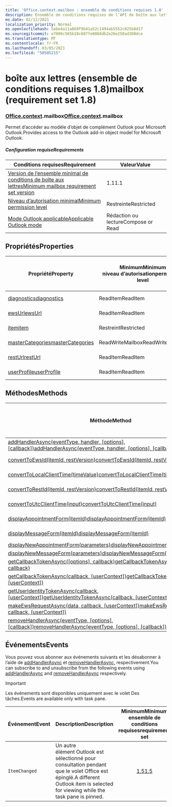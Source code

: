 ```yaml
---
title: 'Office.context.mailbox : ensemble de conditions requises 1.8'
description: Ensemble de conditions requises de l’API de boîte aux lettres Outlook version 1.8 du modèle objet Mailbox.
ms.date: 02/12/2021
localization_priority: Normal
ms.openlocfilehash: 5abe4a11a069f9b41a52c1494ab5552c025b8d17
ms.sourcegitcommit: e7009c565b18c607fe0868db2e26e250ad308dce
ms.translationtype: MT
ms.contentlocale: fr-FR
ms.lasthandoff: 03/05/2021
ms.locfileid: "50505215"
---
```

# <a name="mailbox-requirement-set-18"></a><span data-ttu-id="46f67-103">boîte aux lettres (ensemble de conditions requises 1.8)</span><span class="sxs-lookup"><span data-stu-id="46f67-103">mailbox (requirement set 1.8)</span></span>

### <a name="officecontextmailbox"></a><span data-ttu-id="46f67-104">[Office](office.md)[.context](office.context.md).mailbox</span><span class="sxs-lookup"><span data-stu-id="46f67-104">[Office](office.md)[.context](office.context.md).mailbox</span></span>

<span data-ttu-id="46f67-105">Permet d’accéder au modèle d’objet de complément Outlook pour Microsoft Outlook.</span><span class="sxs-lookup"><span data-stu-id="46f67-105">Provides access to the Outlook add-in object model for Microsoft Outlook.</span></span>

##### <a name="requirements"></a><span data-ttu-id="46f67-106">Configuration requise</span><span class="sxs-lookup"><span data-stu-id="46f67-106">Requirements</span></span>

|<span data-ttu-id="46f67-107">Conditions requises</span><span class="sxs-lookup"><span data-stu-id="46f67-107">Requirement</span></span>| <span data-ttu-id="46f67-108">Valeur</span><span class="sxs-lookup"><span data-stu-id="46f67-108">Value</span></span>|
|---|---|
|[<span data-ttu-id="46f67-109">Version de l’ensemble minimal de conditions de boîte aux lettres</span><span class="sxs-lookup"><span data-stu-id="46f67-109">Minimum mailbox requirement set version</span></span>](../../requirement-sets/outlook-api-requirement-sets.md)| <span data-ttu-id="46f67-110">1.1</span><span class="sxs-lookup"><span data-stu-id="46f67-110">1.1</span></span>|
|[<span data-ttu-id="46f67-111">Niveau d’autorisation minimal</span><span class="sxs-lookup"><span data-stu-id="46f67-111">Minimum permission level</span></span>](../../../outlook/understanding-outlook-add-in-permissions.md)| <span data-ttu-id="46f67-112">Restreinte</span><span class="sxs-lookup"><span data-stu-id="46f67-112">Restricted</span></span>|
|[<span data-ttu-id="46f67-113">Mode Outlook applicable</span><span class="sxs-lookup"><span data-stu-id="46f67-113">Applicable Outlook mode</span></span>](../../../outlook/outlook-add-ins-overview.md#extension-points)| <span data-ttu-id="46f67-114">Rédaction ou lecture</span><span class="sxs-lookup"><span data-stu-id="46f67-114">Compose or Read</span></span>|

## <a name="properties"></a><span data-ttu-id="46f67-115">Propriétés</span><span class="sxs-lookup"><span data-stu-id="46f67-115">Properties</span></span>

| <span data-ttu-id="46f67-116">Propriété</span><span class="sxs-lookup"><span data-stu-id="46f67-116">Property</span></span> | <span data-ttu-id="46f67-117">Minimum</span><span class="sxs-lookup"><span data-stu-id="46f67-117">Minimum</span></span><br><span data-ttu-id="46f67-118">niveau d’autorisation</span><span class="sxs-lookup"><span data-stu-id="46f67-118">permission level</span></span> | <span data-ttu-id="46f67-119">Modes</span><span class="sxs-lookup"><span data-stu-id="46f67-119">Modes</span></span> | <span data-ttu-id="46f67-120">Type de retour</span><span class="sxs-lookup"><span data-stu-id="46f67-120">Return type</span></span> | <span data-ttu-id="46f67-121">Minimum</span><span class="sxs-lookup"><span data-stu-id="46f67-121">Minimum</span></span><br><span data-ttu-id="46f67-122">ensemble de conditions requises</span><span class="sxs-lookup"><span data-stu-id="46f67-122">requirement set</span></span> |
|---|---|---|---|:---:|
| [<span data-ttu-id="46f67-123">diagnostics</span><span class="sxs-lookup"><span data-stu-id="46f67-123">diagnostics</span></span>](/javascript/api/outlook/office.mailbox?view=outlook-js-1.8&preserve-view=true#diagnostics) | <span data-ttu-id="46f67-124">ReadItem</span><span class="sxs-lookup"><span data-stu-id="46f67-124">ReadItem</span></span> | <span data-ttu-id="46f67-125">Composition</span><span class="sxs-lookup"><span data-stu-id="46f67-125">Compose</span></span><br><span data-ttu-id="46f67-126">Lire</span><span class="sxs-lookup"><span data-stu-id="46f67-126">Read</span></span> | [<span data-ttu-id="46f67-127">Diagnostics</span><span class="sxs-lookup"><span data-stu-id="46f67-127">Diagnostics</span></span>](/javascript/api/outlook/office.diagnostics?view=outlook-js-1.8&preserve-view=true) | [<span data-ttu-id="46f67-128">1.1</span><span class="sxs-lookup"><span data-stu-id="46f67-128">1.1</span></span>](../requirement-set-1.1/outlook-requirement-set-1.1.md) |
| [<span data-ttu-id="46f67-129">ewsUrl</span><span class="sxs-lookup"><span data-stu-id="46f67-129">ewsUrl</span></span>](/javascript/api/outlook/office.mailbox?view=outlook-js-1.8&preserve-view=true#ewsurl) | <span data-ttu-id="46f67-130">ReadItem</span><span class="sxs-lookup"><span data-stu-id="46f67-130">ReadItem</span></span> | <span data-ttu-id="46f67-131">Composition</span><span class="sxs-lookup"><span data-stu-id="46f67-131">Compose</span></span><br><span data-ttu-id="46f67-132">Lire</span><span class="sxs-lookup"><span data-stu-id="46f67-132">Read</span></span> | <span data-ttu-id="46f67-133">String</span><span class="sxs-lookup"><span data-stu-id="46f67-133">String</span></span> | [<span data-ttu-id="46f67-134">1.1</span><span class="sxs-lookup"><span data-stu-id="46f67-134">1.1</span></span>](../requirement-set-1.1/outlook-requirement-set-1.1.md) |
| [<span data-ttu-id="46f67-135">item</span><span class="sxs-lookup"><span data-stu-id="46f67-135">item</span></span>](office.context.mailbox.item.md) | <span data-ttu-id="46f67-136">Restreint</span><span class="sxs-lookup"><span data-stu-id="46f67-136">Restricted</span></span> | <span data-ttu-id="46f67-137">Composition</span><span class="sxs-lookup"><span data-stu-id="46f67-137">Compose</span></span><br><span data-ttu-id="46f67-138">Lire</span><span class="sxs-lookup"><span data-stu-id="46f67-138">Read</span></span> | [<span data-ttu-id="46f67-139">Élément</span><span class="sxs-lookup"><span data-stu-id="46f67-139">Item</span></span>](/javascript/api/outlook/office.item?view=outlook-js-1.8&preserve-view=true) | [<span data-ttu-id="46f67-140">1.1</span><span class="sxs-lookup"><span data-stu-id="46f67-140">1.1</span></span>](../requirement-set-1.1/outlook-requirement-set-1.1.md) |
| [<span data-ttu-id="46f67-141">masterCategories</span><span class="sxs-lookup"><span data-stu-id="46f67-141">masterCategories</span></span>](/javascript/api/outlook/office.mailbox?view=outlook-js-1.8&preserve-view=true#mastercategories) | <span data-ttu-id="46f67-142">ReadWriteMailbox</span><span class="sxs-lookup"><span data-stu-id="46f67-142">ReadWriteMailbox</span></span> | <span data-ttu-id="46f67-143">Composition</span><span class="sxs-lookup"><span data-stu-id="46f67-143">Compose</span></span><br><span data-ttu-id="46f67-144">Lire</span><span class="sxs-lookup"><span data-stu-id="46f67-144">Read</span></span> | [<span data-ttu-id="46f67-145">Catégoriesmaître</span><span class="sxs-lookup"><span data-stu-id="46f67-145">MasterCategories</span></span>](/javascript/api/outlook/office.mastercategories?view=outlook-js-1.8&preserve-view=true) | [<span data-ttu-id="46f67-146">1.8</span><span class="sxs-lookup"><span data-stu-id="46f67-146">1.8</span></span>](../requirement-set-1.8/outlook-requirement-set-1.8.md) |
| [<span data-ttu-id="46f67-147">restUrl</span><span class="sxs-lookup"><span data-stu-id="46f67-147">restUrl</span></span>](/javascript/api/outlook/office.mailbox?view=outlook-js-1.8&preserve-view=true#resturl) | <span data-ttu-id="46f67-148">ReadItem</span><span class="sxs-lookup"><span data-stu-id="46f67-148">ReadItem</span></span> | <span data-ttu-id="46f67-149">Composition</span><span class="sxs-lookup"><span data-stu-id="46f67-149">Compose</span></span><br><span data-ttu-id="46f67-150">Lire</span><span class="sxs-lookup"><span data-stu-id="46f67-150">Read</span></span> | <span data-ttu-id="46f67-151">String</span><span class="sxs-lookup"><span data-stu-id="46f67-151">String</span></span> | [<span data-ttu-id="46f67-152">1.5</span><span class="sxs-lookup"><span data-stu-id="46f67-152">1.5</span></span>](../requirement-set-1.5/outlook-requirement-set-1.5.md) |
| [<span data-ttu-id="46f67-153">userProfile</span><span class="sxs-lookup"><span data-stu-id="46f67-153">userProfile</span></span>](/javascript/api/outlook/office.mailbox?view=outlook-js-1.8&preserve-view=true#userprofile) | <span data-ttu-id="46f67-154">ReadItem</span><span class="sxs-lookup"><span data-stu-id="46f67-154">ReadItem</span></span> | <span data-ttu-id="46f67-155">Composition</span><span class="sxs-lookup"><span data-stu-id="46f67-155">Compose</span></span><br><span data-ttu-id="46f67-156">Lire</span><span class="sxs-lookup"><span data-stu-id="46f67-156">Read</span></span> | [<span data-ttu-id="46f67-157">UserProfile</span><span class="sxs-lookup"><span data-stu-id="46f67-157">UserProfile</span></span>](/javascript/api/outlook/office.userprofile?view=outlook-js-1.8&preserve-view=true) | [<span data-ttu-id="46f67-158">1.1</span><span class="sxs-lookup"><span data-stu-id="46f67-158">1.1</span></span>](../requirement-set-1.1/outlook-requirement-set-1.1.md) |

## <a name="methods"></a><span data-ttu-id="46f67-159">Méthodes</span><span class="sxs-lookup"><span data-stu-id="46f67-159">Methods</span></span>

| <span data-ttu-id="46f67-160">Méthode</span><span class="sxs-lookup"><span data-stu-id="46f67-160">Method</span></span> | <span data-ttu-id="46f67-161">Minimum</span><span class="sxs-lookup"><span data-stu-id="46f67-161">Minimum</span></span><br><span data-ttu-id="46f67-162">niveau d’autorisation</span><span class="sxs-lookup"><span data-stu-id="46f67-162">permission level</span></span> | <span data-ttu-id="46f67-163">Modes</span><span class="sxs-lookup"><span data-stu-id="46f67-163">Modes</span></span> | <span data-ttu-id="46f67-164">Minimum</span><span class="sxs-lookup"><span data-stu-id="46f67-164">Minimum</span></span><br><span data-ttu-id="46f67-165">ensemble de conditions requises</span><span class="sxs-lookup"><span data-stu-id="46f67-165">requirement set</span></span> |
|---|---|---|:---:|
| <span data-ttu-id="46f67-166">[addHandlerAsync(eventType, handler, [options], [callback])](/javascript/api/outlook/office.mailbox?view=outlook-js-1.8&preserve-view=true#addhandlerasync-eventtype--handler--options--callback-)</span><span class="sxs-lookup"><span data-stu-id="46f67-166">[addHandlerAsync(eventType, handler, [options], [callback])](/javascript/api/outlook/office.mailbox?view=outlook-js-1.8&preserve-view=true#addhandlerasync-eventtype--handler--options--callback-)</span></span> | <span data-ttu-id="46f67-167">ReadItem</span><span class="sxs-lookup"><span data-stu-id="46f67-167">ReadItem</span></span> | <span data-ttu-id="46f67-168">Composition</span><span class="sxs-lookup"><span data-stu-id="46f67-168">Compose</span></span><br><span data-ttu-id="46f67-169">Lire</span><span class="sxs-lookup"><span data-stu-id="46f67-169">Read</span></span> | [<span data-ttu-id="46f67-170">1.5</span><span class="sxs-lookup"><span data-stu-id="46f67-170">1.5</span></span>](../requirement-set-1.5/outlook-requirement-set-1.5.md) |
| [<span data-ttu-id="46f67-171">convertToEwsId(itemId, restVersion)</span><span class="sxs-lookup"><span data-stu-id="46f67-171">convertToEwsId(itemId, restVersion)</span></span>](/javascript/api/outlook/office.mailbox?view=outlook-js-1.8&preserve-view=true#converttoewsid-itemid--restversion-) | <span data-ttu-id="46f67-172">Restreint</span><span class="sxs-lookup"><span data-stu-id="46f67-172">Restricted</span></span> | <span data-ttu-id="46f67-173">Composition</span><span class="sxs-lookup"><span data-stu-id="46f67-173">Compose</span></span><br><span data-ttu-id="46f67-174">Lire</span><span class="sxs-lookup"><span data-stu-id="46f67-174">Read</span></span> | [<span data-ttu-id="46f67-175">1.3</span><span class="sxs-lookup"><span data-stu-id="46f67-175">1.3</span></span>](../requirement-set-1.3/outlook-requirement-set-1.3.md) |
| [<span data-ttu-id="46f67-176">convertToLocalClientTime(timeValue)</span><span class="sxs-lookup"><span data-stu-id="46f67-176">convertToLocalClientTime(timeValue)</span></span>](/javascript/api/outlook/office.mailbox?view=outlook-js-1.8&preserve-view=true#converttolocalclienttime-timevalue-) | <span data-ttu-id="46f67-177">ReadItem</span><span class="sxs-lookup"><span data-stu-id="46f67-177">ReadItem</span></span> | <span data-ttu-id="46f67-178">Composition</span><span class="sxs-lookup"><span data-stu-id="46f67-178">Compose</span></span><br><span data-ttu-id="46f67-179">Lire</span><span class="sxs-lookup"><span data-stu-id="46f67-179">Read</span></span> | [<span data-ttu-id="46f67-180">1.1</span><span class="sxs-lookup"><span data-stu-id="46f67-180">1.1</span></span>](../requirement-set-1.1/outlook-requirement-set-1.1.md) |
| [<span data-ttu-id="46f67-181">convertToRestId(itemId, restVersion)</span><span class="sxs-lookup"><span data-stu-id="46f67-181">convertToRestId(itemId, restVersion)</span></span>](/javascript/api/outlook/office.mailbox?view=outlook-js-1.8&preserve-view=true#converttorestid-itemid--restversion-) | <span data-ttu-id="46f67-182">Restreint</span><span class="sxs-lookup"><span data-stu-id="46f67-182">Restricted</span></span> | <span data-ttu-id="46f67-183">Composition</span><span class="sxs-lookup"><span data-stu-id="46f67-183">Compose</span></span><br><span data-ttu-id="46f67-184">Lire</span><span class="sxs-lookup"><span data-stu-id="46f67-184">Read</span></span> | [<span data-ttu-id="46f67-185">1.3</span><span class="sxs-lookup"><span data-stu-id="46f67-185">1.3</span></span>](../requirement-set-1.3/outlook-requirement-set-1.3.md) |
| [<span data-ttu-id="46f67-186">convertToUtcClientTime(input)</span><span class="sxs-lookup"><span data-stu-id="46f67-186">convertToUtcClientTime(input)</span></span>](/javascript/api/outlook/office.mailbox?view=outlook-js-1.8&preserve-view=true#converttoutcclienttime-input-) | <span data-ttu-id="46f67-187">ReadItem</span><span class="sxs-lookup"><span data-stu-id="46f67-187">ReadItem</span></span> | <span data-ttu-id="46f67-188">Composition</span><span class="sxs-lookup"><span data-stu-id="46f67-188">Compose</span></span><br><span data-ttu-id="46f67-189">Lire</span><span class="sxs-lookup"><span data-stu-id="46f67-189">Read</span></span> | [<span data-ttu-id="46f67-190">1.1</span><span class="sxs-lookup"><span data-stu-id="46f67-190">1.1</span></span>](../requirement-set-1.1/outlook-requirement-set-1.1.md) |
| [<span data-ttu-id="46f67-191">displayAppointmentForm(itemId)</span><span class="sxs-lookup"><span data-stu-id="46f67-191">displayAppointmentForm(itemId)</span></span>](/javascript/api/outlook/office.mailbox?view=outlook-js-1.8&preserve-view=true#displayappointmentform-itemid-) | <span data-ttu-id="46f67-192">ReadItem</span><span class="sxs-lookup"><span data-stu-id="46f67-192">ReadItem</span></span> | <span data-ttu-id="46f67-193">Composition</span><span class="sxs-lookup"><span data-stu-id="46f67-193">Compose</span></span><br><span data-ttu-id="46f67-194">Lire</span><span class="sxs-lookup"><span data-stu-id="46f67-194">Read</span></span> | [<span data-ttu-id="46f67-195">1.1</span><span class="sxs-lookup"><span data-stu-id="46f67-195">1.1</span></span>](../requirement-set-1.1/outlook-requirement-set-1.1.md) |
| [<span data-ttu-id="46f67-196">displayMessageForm(itemId)</span><span class="sxs-lookup"><span data-stu-id="46f67-196">displayMessageForm(itemId)</span></span>](/javascript/api/outlook/office.mailbox?view=outlook-js-1.8&preserve-view=true#displaymessageform-itemid-) | <span data-ttu-id="46f67-197">ReadItem</span><span class="sxs-lookup"><span data-stu-id="46f67-197">ReadItem</span></span> | <span data-ttu-id="46f67-198">Composition</span><span class="sxs-lookup"><span data-stu-id="46f67-198">Compose</span></span><br><span data-ttu-id="46f67-199">Lire</span><span class="sxs-lookup"><span data-stu-id="46f67-199">Read</span></span> | [<span data-ttu-id="46f67-200">1.1</span><span class="sxs-lookup"><span data-stu-id="46f67-200">1.1</span></span>](../requirement-set-1.1/outlook-requirement-set-1.1.md) |
| [<span data-ttu-id="46f67-201">displayNewAppointmentForm(parameters)</span><span class="sxs-lookup"><span data-stu-id="46f67-201">displayNewAppointmentForm(parameters)</span></span>](/javascript/api/outlook/office.mailbox?view=outlook-js-1.8&preserve-view=true#displaynewappointmentform-parameters-) | <span data-ttu-id="46f67-202">ReadItem</span><span class="sxs-lookup"><span data-stu-id="46f67-202">ReadItem</span></span> | <span data-ttu-id="46f67-203">Lire</span><span class="sxs-lookup"><span data-stu-id="46f67-203">Read</span></span> | [<span data-ttu-id="46f67-204">1.1</span><span class="sxs-lookup"><span data-stu-id="46f67-204">1.1</span></span>](../requirement-set-1.1/outlook-requirement-set-1.1.md) |
| [<span data-ttu-id="46f67-205">displayNewMessageForm(parameters)</span><span class="sxs-lookup"><span data-stu-id="46f67-205">displayNewMessageForm(parameters)</span></span>](/javascript/api/outlook/office.mailbox?view=outlook-js-1.8&preserve-view=true#displaynewmessageform-parameters-) | <span data-ttu-id="46f67-206">ReadItem</span><span class="sxs-lookup"><span data-stu-id="46f67-206">ReadItem</span></span> | <span data-ttu-id="46f67-207">Lire</span><span class="sxs-lookup"><span data-stu-id="46f67-207">Read</span></span> | [<span data-ttu-id="46f67-208">1.6</span><span class="sxs-lookup"><span data-stu-id="46f67-208">1.6</span></span>](../requirement-set-1.6/outlook-requirement-set-1.6.md) |
| <span data-ttu-id="46f67-209">[getCallbackTokenAsync([options], callback)](/javascript/api/outlook/office.mailbox?view=outlook-js-1.8&preserve-view=true#getcallbacktokenasync-options--callback-)</span><span class="sxs-lookup"><span data-stu-id="46f67-209">[getCallbackTokenAsync([options], callback)](/javascript/api/outlook/office.mailbox?view=outlook-js-1.8&preserve-view=true#getcallbacktokenasync-options--callback-)</span></span> | <span data-ttu-id="46f67-210">ReadItem</span><span class="sxs-lookup"><span data-stu-id="46f67-210">ReadItem</span></span> | <span data-ttu-id="46f67-211">Composition</span><span class="sxs-lookup"><span data-stu-id="46f67-211">Compose</span></span><br><span data-ttu-id="46f67-212">Lire</span><span class="sxs-lookup"><span data-stu-id="46f67-212">Read</span></span> | [<span data-ttu-id="46f67-213">1.5</span><span class="sxs-lookup"><span data-stu-id="46f67-213">1.5</span></span>](../requirement-set-1.5/outlook-requirement-set-1.5.md) |
| <span data-ttu-id="46f67-214">[getCallbackTokenAsync(callback, [userContext])](/javascript/api/outlook/office.mailbox?view=outlook-js-1.8&preserve-view=true#getcallbacktokenasync-callback--usercontext-)</span><span class="sxs-lookup"><span data-stu-id="46f67-214">[getCallbackTokenAsync(callback, [userContext])](/javascript/api/outlook/office.mailbox?view=outlook-js-1.8&preserve-view=true#getcallbacktokenasync-callback--usercontext-)</span></span> | <span data-ttu-id="46f67-215">ReadItem</span><span class="sxs-lookup"><span data-stu-id="46f67-215">ReadItem</span></span> | <span data-ttu-id="46f67-216">Composition</span><span class="sxs-lookup"><span data-stu-id="46f67-216">Compose</span></span><br><span data-ttu-id="46f67-217">Lire</span><span class="sxs-lookup"><span data-stu-id="46f67-217">Read</span></span> | [<span data-ttu-id="46f67-218">1.3</span><span class="sxs-lookup"><span data-stu-id="46f67-218">1.3</span></span>](../requirement-set-1.3/outlook-requirement-set-1.3.md)<br>[<span data-ttu-id="46f67-219">1.1</span><span class="sxs-lookup"><span data-stu-id="46f67-219">1.1</span></span>](../requirement-set-1.1/outlook-requirement-set-1.1.md) |
| <span data-ttu-id="46f67-220">[getUserIdentityTokenAsync(callback, [userContext])](/javascript/api/outlook/office.mailbox?view=outlook-js-1.8&preserve-view=true#getuseridentitytokenasync-callback--usercontext-)</span><span class="sxs-lookup"><span data-stu-id="46f67-220">[getUserIdentityTokenAsync(callback, [userContext])](/javascript/api/outlook/office.mailbox?view=outlook-js-1.8&preserve-view=true#getuseridentitytokenasync-callback--usercontext-)</span></span> | <span data-ttu-id="46f67-221">ReadItem</span><span class="sxs-lookup"><span data-stu-id="46f67-221">ReadItem</span></span> | <span data-ttu-id="46f67-222">Composition</span><span class="sxs-lookup"><span data-stu-id="46f67-222">Compose</span></span><br><span data-ttu-id="46f67-223">Lire</span><span class="sxs-lookup"><span data-stu-id="46f67-223">Read</span></span> | [<span data-ttu-id="46f67-224">1.1</span><span class="sxs-lookup"><span data-stu-id="46f67-224">1.1</span></span>](../requirement-set-1.1/outlook-requirement-set-1.1.md) |
| <span data-ttu-id="46f67-225">[makeEwsRequestAsync(data, callback, [userContext])](/javascript/api/outlook/office.mailbox?view=outlook-js-1.8&preserve-view=true#makeewsrequestasync-data--callback--usercontext-)</span><span class="sxs-lookup"><span data-stu-id="46f67-225">[makeEwsRequestAsync(data, callback, [userContext])](/javascript/api/outlook/office.mailbox?view=outlook-js-1.8&preserve-view=true#makeewsrequestasync-data--callback--usercontext-)</span></span> | <span data-ttu-id="46f67-226">ReadWriteMailbox</span><span class="sxs-lookup"><span data-stu-id="46f67-226">ReadWriteMailbox</span></span> | <span data-ttu-id="46f67-227">Composition</span><span class="sxs-lookup"><span data-stu-id="46f67-227">Compose</span></span><br><span data-ttu-id="46f67-228">Lire</span><span class="sxs-lookup"><span data-stu-id="46f67-228">Read</span></span> | [<span data-ttu-id="46f67-229">1.1</span><span class="sxs-lookup"><span data-stu-id="46f67-229">1.1</span></span>](../requirement-set-1.1/outlook-requirement-set-1.1.md) |
| <span data-ttu-id="46f67-230">[removeHandlerAsync(eventType, [options], [callback])](/javascript/api/outlook/office.mailbox?view=outlook-js-1.8&preserve-view=true#removehandlerasync-eventtype--options--callback-)</span><span class="sxs-lookup"><span data-stu-id="46f67-230">[removeHandlerAsync(eventType, [options], [callback])](/javascript/api/outlook/office.mailbox?view=outlook-js-1.8&preserve-view=true#removehandlerasync-eventtype--options--callback-)</span></span> | <span data-ttu-id="46f67-231">ReadItem</span><span class="sxs-lookup"><span data-stu-id="46f67-231">ReadItem</span></span> | <span data-ttu-id="46f67-232">Composition</span><span class="sxs-lookup"><span data-stu-id="46f67-232">Compose</span></span><br><span data-ttu-id="46f67-233">Lire</span><span class="sxs-lookup"><span data-stu-id="46f67-233">Read</span></span> | [<span data-ttu-id="46f67-234">1.5</span><span class="sxs-lookup"><span data-stu-id="46f67-234">1.5</span></span>](../requirement-set-1.5/outlook-requirement-set-1.5.md) |

## <a name="events"></a><span data-ttu-id="46f67-235">Événements</span><span class="sxs-lookup"><span data-stu-id="46f67-235">Events</span></span>

<span data-ttu-id="46f67-236">Vous pouvez vous abonner aux événements suivants et les désabonner à l’aide de [addHandlerAsync](/javascript/api/outlook/office.mailbox?view=outlook-js-1.8&preserve-view=true#addhandlerasync-eventtype--handler--options--callback-) et [removeHandlerAsync,](/javascript/api/outlook/office.mailbox?view=outlook-js-1.8&preserve-view=true#removehandlerasync-eventtype--options--callback-) respectivement.</span><span class="sxs-lookup"><span data-stu-id="46f67-236">You can subscribe to and unsubscribe from the following events using [addHandlerAsync](/javascript/api/outlook/office.mailbox?view=outlook-js-1.8&preserve-view=true#addhandlerasync-eventtype--handler--options--callback-) and [removeHandlerAsync](/javascript/api/outlook/office.mailbox?view=outlook-js-1.8&preserve-view=true#removehandlerasync-eventtype--options--callback-) respectively.</span></span>

> [!IMPORTANT]
> <span data-ttu-id="46f67-237">Les événements sont disponibles uniquement avec le volet Des tâches.</span><span class="sxs-lookup"><span data-stu-id="46f67-237">Events are available only with task pane.</span></span>

| <span data-ttu-id="46f67-238">Événement</span><span class="sxs-lookup"><span data-stu-id="46f67-238">Event</span></span> | <span data-ttu-id="46f67-239">Description</span><span class="sxs-lookup"><span data-stu-id="46f67-239">Description</span></span> | <span data-ttu-id="46f67-240">Minimum</span><span class="sxs-lookup"><span data-stu-id="46f67-240">Minimum</span></span><br><span data-ttu-id="46f67-241">ensemble de conditions requises</span><span class="sxs-lookup"><span data-stu-id="46f67-241">requirement set</span></span> |
|---|---|:---:|
|`ItemChanged`| <span data-ttu-id="46f67-242">Un autre élément Outlook est sélectionné pour consultation pendant que le volet Office est épinglé.</span><span class="sxs-lookup"><span data-stu-id="46f67-242">A different Outlook item is selected for viewing while the task pane is pinned.</span></span> | [<span data-ttu-id="46f67-243">1.5</span><span class="sxs-lookup"><span data-stu-id="46f67-243">1.5</span></span>](../requirement-set-1.5/outlook-requirement-set-1.5.md) |
